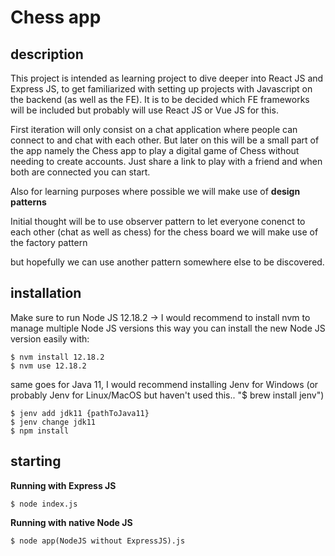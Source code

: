 # Chess app
## description
This project is intended as learning project to dive deeper into React JS and Express JS, to get familiarized with
setting up projects with Javascript on the backend (as well as the FE). It is to be decided which FE frameworks will be
included but probably will use React JS or Vue JS for this.

First iteration will only consist on a chat application where people can connect to and chat with each other.
But later on this will be a small part of the app namely the Chess app to play a digital game of Chess without needing to create accounts.
Just share a link to play with a friend and when both are connected you can start.

Also for learning purposes where possible we will make use of **design patterns**

Initial thought will be to use observer pattern to let everyone conenct to each other (chat as well as chess)
for the chess board we will make use of the factory pattern

but hopefully we can use another pattern somewhere else to be discovered.
## installation
Make sure to run Node JS 12.18.2 -> I would recommend to install nvm to manage multiple Node JS versions this way you can install the new Node JS version easily with: 

    $ nvm install 12.18.2 
    $ nvm use 12.18.2 

same goes for Java 11, I would recommend installing Jenv for Windows 
(or probably Jenv for Linux/MacOS but haven't used this.. "$ brew install jenv")

    $ jenv add jdk11 {pathToJava11}
    $ jenv change jdk11
    $ npm install
## starting
**Running with Express JS**

    $ node index.js

**Running with native Node JS**

    $ node app(NodeJS without ExpressJS).js


